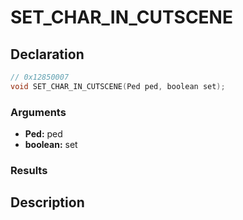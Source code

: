 # SET_CHAR_IN_CUTSCENE

## Declaration
```cpp
// 0x12850007
void SET_CHAR_IN_CUTSCENE(Ped ped, boolean set);
```

### Arguments
- **Ped:** ped
- **boolean:** set

### Results

## Description
